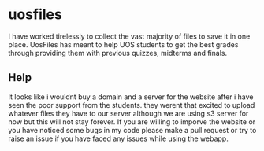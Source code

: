# uosfiles
I have worked tirelessly to collect the vast majority of files to save it in one place. UosFiles has meant to help UOS students to get the best grades through providing them with previous quizzes, midterms and finals.
## Help
It looks like i wouldnt buy a domain and a server for the website after i have seen the poor support from the students. they werent that excited to upload whatever files they have to our server although we are using s3 server for now but this will not stay forever.
If you are willing to imporve the website or you have noticed some bugs in my code please make a pull request or try to raise an issue if you have faced any issues while using the webapp.
